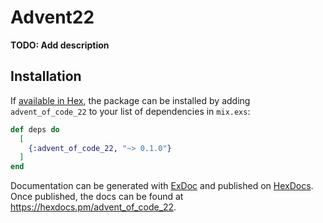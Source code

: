 # Advent22

**TODO: Add description**

## Installation

If [available in Hex](https://hex.pm/docs/publish), the package can be installed
by adding `advent_of_code_22` to your list of dependencies in `mix.exs`:

```elixir
def deps do
  [
    {:advent_of_code_22, "~> 0.1.0"}
  ]
end
```

Documentation can be generated with [ExDoc](https://github.com/elixir-lang/ex_doc)
and published on [HexDocs](https://hexdocs.pm). Once published, the docs can
be found at <https://hexdocs.pm/advent_of_code_22>.

